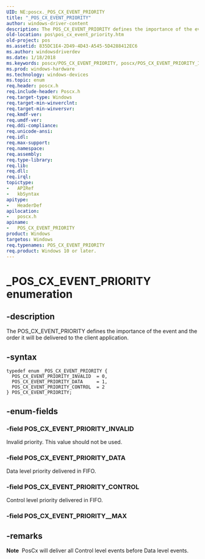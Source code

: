 ```yaml
---
UID: NE:poscx._POS_CX_EVENT_PRIORITY
title: "_POS_CX_EVENT_PRIORITY"
author: windows-driver-content
description: The POS_CX_EVENT_PRIORITY defines the importance of the event and the order it will be delivered to the client application.
old-location: pos\pos_cx_event_priority.htm
old-project: pos
ms.assetid: 835DC1E4-2D49-4D43-A545-5D4288412EC6
ms.author: windowsdriverdev
ms.date: 1/18/2018
ms.keywords: poscx/POS_CX_EVENT_PRIORITY, poscx/POS_CX_EVENT_PRIORITY_INVALID, POS_CX_EVENT_PRIORITY, POS_CX_EVENT_PRIORITY_INVALID, poscx/POS_CX_EVENT_PRIORITY_DATA, POS_CX_EVENT_PRIORITY enumeration, poscx/POS_CX_EVENT_PRIORITY_CONTROL, _POS_CX_EVENT_PRIORITY, pos.pos_cx_event_priority, POS_CX_EVENT_PRIORITY_CONTROL, POS_CX_EVENT_PRIORITY_DATA
ms.prod: windows-hardware
ms.technology: windows-devices
ms.topic: enum
req.header: poscx.h
req.include-header: Poscx.h
req.target-type: Windows
req.target-min-winverclnt: 
req.target-min-winversvr: 
req.kmdf-ver: 
req.umdf-ver: 
req.ddi-compliance: 
req.unicode-ansi: 
req.idl: 
req.max-support: 
req.namespace: 
req.assembly: 
req.type-library: 
req.lib: 
req.dll: 
req.irql: 
topictype:
-	APIRef
-	kbSyntax
apitype:
-	HeaderDef
apilocation:
-	poscx.h
apiname:
-	POS_CX_EVENT_PRIORITY
product: Windows
targetos: Windows
req.typenames: POS_CX_EVENT_PRIORITY
req.product: Windows 10 or later.
---
```


# _POS_CX_EVENT_PRIORITY enumeration


## -description


The POS_CX_EVENT_PRIORITY defines the importance of the event and the order it will be delivered to the client application.


## -syntax


````
typedef enum _POS_CX_EVENT_PRIORITY { 
  POS_CX_EVENT_PRIORITY_INVALID  = 0,
  POS_CX_EVENT_PRIORITY_DATA     = 1,
  POS_CX_EVENT_PRIORITY_CONTROL  = 2
} POS_CX_EVENT_PRIORITY;
````


## -enum-fields




### -field POS_CX_EVENT_PRIORITY_INVALID

Invalid priority. This value should not be used.


### -field POS_CX_EVENT_PRIORITY_DATA

Data level priority delivered in FIFO.


### -field POS_CX_EVENT_PRIORITY_CONTROL

Control level priority delivered in FIFO.


### -field POS_CX_EVENT_PRIORITY__MAX




## -remarks


<div class="alert"><b>Note</b>  PosCx will deliver all Control level events before Data level events.</div><div> </div>

